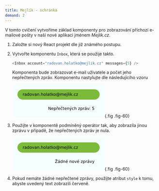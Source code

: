 ```yaml
---
title: Mejlík - schránka
demand: 2
---
```


V tomto cvičení vytvoříme základ komponenty pro zobrazování příchozí e-mailové pošty v naší nové aplikaci jménem <i>Mejlík.cz</i>.

1. Založte si nový React projekt dle již známého postupu.
1. Vytvořte komponentu `Inbox`, která se použije takto.

   ```js
   <Inbox account="radovan.holatko@mejlik.cz" messages={5} />
   ```

   Komponenta bude zobrazovat e-mail uživatele a počet jeho nepřečtených zpráv. Komponentu nastylujte dle následujícího vzoru

   ![Schránka](assets/inbox.png){.fig .fig-60}

1. Použijte v komponentě podmíněný operátor tak, aby zobrazila jinou zprávu v případě, že nepřečtených zpráv je nula.

   ![Schránka](assets/inbox-empty.png){.fig .fig-60}

1. Pokud nemáte žádné nepřečtené zprávy, použijte atribut `style` k tomu, abyste uvedený text zobrazili červeně.
